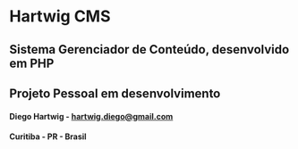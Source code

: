 # Hartwig CMS 
## Sistema Gerenciador de Conteúdo, desenvolvido em PHP
## Projeto Pessoal em desenvolvimento
#### Diego Hartwig - hartwig.diego@gmail.com
#### Curitiba - PR - Brasil
